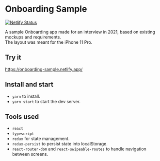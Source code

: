 # Onboarding Sample
[![Netlify Status](https://api.netlify.com/api/v1/badges/cc9308a4-c563-4878-bc67-b978b5766fdd/deploy-status)](https://app.netlify.com/sites/onboarding-sample/deploys)

A sample Onboarding app made for an interview in 2021, based on existing mockups and requirements. <br>
The layout was meant for the iPhone 11 Pro.

## Try it
https://onboarding-sample.netlify.app/


## Install and start

- `yarn` to install.
- `yarn start` to start the dev server.

## Tools used

- `react`
- `typescript`
- `redux` for state management.
- `redux-persist` to persist state into localStorage.
- `react-router-dom` and `react-swipeable-routes` to handle navigation between screens.
